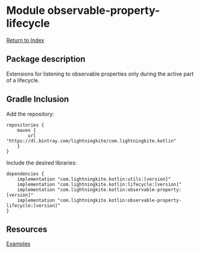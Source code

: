 # Module observable-property-lifecycle

[Return to Index](../)

## Package description

Extensions for listening to observable properties only during the active part of a lifecycle.

## Gradle Inclusion



Add the repository:

```
repositories {
    maven {
        url "https://dl.bintray.com/lightningkite/com.lightningkite.kotlin"
    }
}
```

Include the desired libraries:

```
dependencies {
    implementation "com.lightningkite.kotlin:utils:[version]"
    implementation "com.lightningkite.kotlin:lifecycle:[version]"
    implementation "com.lightningkite.kotlin:observable-property:[version]"
    implementation "com.lightningkite.kotlin:observable-property-lifecycle:[version]"
}
```

## Resources

[Examples](https://github.com/lightningkite/lk-kotlin/tree/master/observable-property-lifecycle/src/test/kotlin/lk/kotlin/observable/property/lifecycle/example)